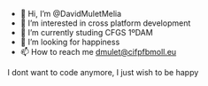 - 👋 Hi, I’m @DavidMuletMelia
- 👀 I’m interested in cross platform development
- 🌱 I’m currently studing CFGS 1ºDAM
- 💞️ I’m looking for happiness
- 📫 How to reach me dmulet@cifpfbmoll.eu

I dont want to code anymore, I just wish to be happy
<!---
DavidMuletMelia/DavidMuletMelia is a ✨ special ✨ repository because its `README.md` (this file) appears on your GitHub profile.
You can click the Preview link to take a look at your changes.
--->
